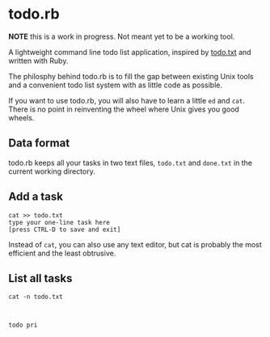 # todo.rb

**NOTE** this is a work in progress. Not meant yet to be a working tool.

A lightweight command line todo list application, inspired by
[todo.txt][todo.txt] and written with Ruby.

[todo.txt]:http://ginatrapani.github.com/todo.txt-cli/

The philosphy behind todo.rb is to fill the gap between existing Unix tools and
a convenient todo list system with as little code as possible.

If you want to use todo.rb, you will also have to learn a little `ed` and
`cat`.  There is no point in reinventing the wheel where Unix gives you good
wheels.


## Data format

todo.rb keeps all your tasks in two text files, `todo.txt` and `done.txt` in
the current working directory. 

## Add a task

    cat >> todo.txt
    type your one-line task here
    [press CTRL-D to save and exit]

Instead of `cat`, you can also use any text editor, but cat is probably the
most efficient and the least obtrusive.

## List all tasks

    cat -n todo.txt



    todo pri




